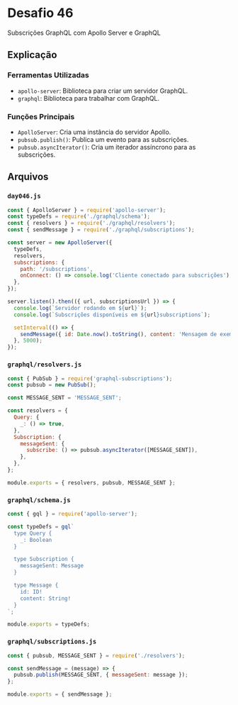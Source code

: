 # Desafio 46

Subscrições GraphQL com Apollo Server e GraphQL

## Explicação

### Ferramentas Utilizadas

- `apollo-server`: Biblioteca para criar um servidor GraphQL.
- `graphql`: Biblioteca para trabalhar com GraphQL.

### Funções Principais

- `ApolloServer`: Cria uma instância do servidor Apollo.
- `pubsub.publish()`: Publica um evento para as subscrições.
- `pubsub.asyncIterator()`: Cria um iterador assíncrono para as subscrições.

## Arquivos

### `day046.js`

```js
const { ApolloServer } = require('apollo-server');
const typeDefs = require('./graphql/schema');
const { resolvers } = require('./graphql/resolvers');
const { sendMessage } = require('./graphql/subscriptions');

const server = new ApolloServer({
  typeDefs,
  resolvers,
  subscriptions: {
    path: '/subscriptions',
    onConnect: () => console.log('Cliente conectado para subscrições'),
  },
});

server.listen().then(({ url, subscriptionsUrl }) => {
  console.log(`Servidor rodando em ${url}`);
  console.log(`Subscrições disponíveis em ${url}subscriptions`);

  setInterval(() => {
    sendMessage({ id: Date.now().toString(), content: 'Mensagem de exemplo' });
  }, 5000);
});
```

### `graphql/resolvers.js`

```js
const { PubSub } = require('graphql-subscriptions');
const pubsub = new PubSub();

const MESSAGE_SENT = 'MESSAGE_SENT';

const resolvers = {
  Query: {
    _: () => true,
  },
  Subscription: {
    messageSent: {
      subscribe: () => pubsub.asyncIterator([MESSAGE_SENT]),
    },
  },
};

module.exports = { resolvers, pubsub, MESSAGE_SENT };
```

### `graphql/schema.js`

```js
const { gql } = require('apollo-server');

const typeDefs = gql`
  type Query {
    _: Boolean
  }

  type Subscription {
    messageSent: Message
  }

  type Message {
    id: ID!
    content: String!
  }
`;

module.exports = typeDefs;
```

### `graphql/subscriptions.js`

```js
const { pubsub, MESSAGE_SENT } = require('./resolvers');

const sendMessage = (message) => {
  pubsub.publish(MESSAGE_SENT, { messageSent: message });
};

module.exports = { sendMessage };
```